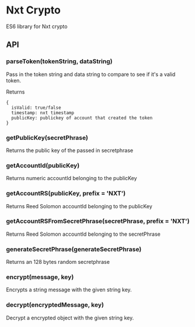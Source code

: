 # Nxt Crypto

ES6 library for Nxt crypto


## API

### parseToken(tokenString, dataString)
Pass in the token string and data string to compare to see if it's a valid token.

Returns
```
{
  isValid: true/false
  timestamp: nxt timestamp
  publicKey: publickey of account that created the token
}
```

### getPublicKey(secretPhrase)
Returns the public key of the passed in secretphrase

### getAccountId(publicKey)
Returns numeric accountId belonging to the publicKey

### getAccountRS(publicKey, prefix = 'NXT')
Returns Reed Solomon accountId belonging to the publicKey

### getAccountRSFromSecretPhrase(secretPhrase, prefix = 'NXT')
Returns Reed Solomon accountId belonging to the secretPhrase

### generateSecretPhrase(generateSecretPhrase)
Returns an 128 bytes random secretphrase

### encrypt(message, key)
Encrypts a string message with the given string key.

### decrypt(encryptedMessage, key)
Decrypt a encrypted object with the given string key.
